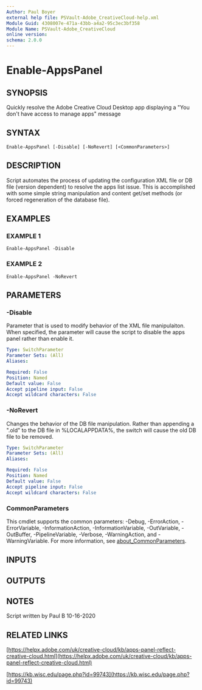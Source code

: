 ```yaml
---
Author: Paul Boyer
external help file: PSVault-Adobe_CreativeCloud-help.xml
Module Guid: 4308007e-471a-43bb-a4a2-95c3ec3bf358
Module Name: PSVault-Adobe_CreativeCloud
online version:
schema: 2.0.0
---
```


# Enable-AppsPanel

## SYNOPSIS
Quickly resolve the Adobe Creative Cloud Desktop app displaying a "You don't have access to manage apps" message

## SYNTAX

```
Enable-AppsPanel [-Disable] [-NoRevert] [<CommonParameters>]
```

## DESCRIPTION
Script automates the process of updating the configuration XML file or DB file (version dependent) to resolve the apps list issue.
This is accomplished
    with some simple string manipulation and content get/set methods (or forced regeneration of the database file).

## EXAMPLES

### EXAMPLE 1
```
Enable-AppsPanel -Disable
```

### EXAMPLE 2
```
Enable-AppsPanel -NoRevert
```

## PARAMETERS

### -Disable
Parameter that is used to modify behavior of the XML file manipulaiton.
When specified, the parameter will cause the script to disable the apps panel rather
than enable it.

```yaml
Type: SwitchParameter
Parameter Sets: (All)
Aliases:

Required: False
Position: Named
Default value: False
Accept pipeline input: False
Accept wildcard characters: False
```

### -NoRevert
Changes the behavior of the DB file manipulation.
Rather than appending a ".old" to the DB file in %LOCALAPPDATA%, the switch will cause the old DB file to be removed.

```yaml
Type: SwitchParameter
Parameter Sets: (All)
Aliases:

Required: False
Position: Named
Default value: False
Accept pipeline input: False
Accept wildcard characters: False
```

### CommonParameters
This cmdlet supports the common parameters: -Debug, -ErrorAction, -ErrorVariable, -InformationAction, -InformationVariable, -OutVariable, -OutBuffer, -PipelineVariable, -Verbose, -WarningAction, and -WarningVariable. For more information, see [about_CommonParameters](http://go.microsoft.com/fwlink/?LinkID=113216).

## INPUTS

## OUTPUTS

## NOTES
Script written by Paul B 10-16-2020

## RELATED LINKS

[https://helpx.adobe.com/uk/creative-cloud/kb/apps-panel-reflect-creative-cloud.html](https://helpx.adobe.com/uk/creative-cloud/kb/apps-panel-reflect-creative-cloud.html)

[https://kb.wisc.edu/page.php?id=99743](https://kb.wisc.edu/page.php?id=99743)


